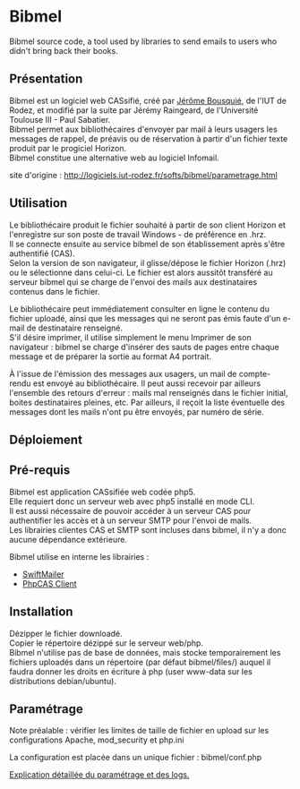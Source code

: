 # Bibmel

Bibmel source code, a tool used by libraries to send emails to users who didn't bring back their books.


Présentation
------------

Bibmel est un logiciel web CASsifié, créé par [Jérôme Bousquié](https://github.com/jbousquie), de l'IUT de Rodez, et modifié par la suite par Jérémy Raingeard, de l'Université Toulouse III - Paul Sabatier.   
Bibmel permet aux bibliothécaires d'envoyer par mail à leurs usagers les messages de rappel, de préavis ou de réservation à partir d'un fichier texte produit par le progiciel Horizon.   
Bibmel constitue une alternative web au logiciel Infomail.   

site d'origine : http://logiciels.iut-rodez.fr/softs/bibmel/parametrage.html

Utilisation
-----------

Le bibliothécaire produit le fichier souhaité à partir de son client Horizon et l'enregistre sur son poste de travail Windows - de préférence en .hrz.   
Il se connecte ensuite au service bibmel de son établissement après s'être authentifié (CAS).   
Selon la version de son navigateur, il glisse/dépose le fichier Horizon (.hrz) ou le sélectionne dans celui-ci. Le fichier est alors aussitôt transféré au serveur bibmel qui se charge de l'envoi des mails aux destinataires contenus dans le fichier.   

Le bibliothécaire peut immédiatement consulter en ligne le contenu du fichier uploadé, ainsi que les messages qui ne seront pas émis faute d'un e-mail de destinataire renseigné.   
S'il désire imprimer, il utilise simplement le menu Imprimer de son navigateur : bibmel se charge d'insérer des sauts de pages entre chaque message et de préparer la sortie au format A4 portrait.   

À l'issue de l'émission des messages aux usagers, un mail de compte-rendu est envoyé au bibliothécaire. Il peut aussi recevoir par ailleurs l'ensemble des retours d'erreur : mails mal renseignés dans le fichier initial, boites destinataires pleines, etc. Par ailleurs, il reçoit la liste éventuelle des messages dont les mails n'ont pu être envoyés, par numéro de série.   

Déploiement
-----------

Pré-requis
----------

Bibmel est application CASsifiée web codée php5.   
Elle requiert donc un serveur web avec php5 installé en mode CLI.   
Il est aussi nécessaire de pouvoir accéder à un serveur CAS pour authentifier les accès et à un serveur SMTP pour l'envoi de mails.    
Les librairies clientes CAS et SMTP sont incluses dans bibmel, il n'y a donc aucune dépendance extérieure.   

Bibmel utilise en interne les librairies :   
* [SwiftMailer](http://swiftmailer.org/)
* [PhpCAS Client](https://wiki.jasig.org/display/CASC/phpCAS)

Installation
------------

Dézipper le fichier downloadé.    
Copier le répertoire dézippé sur le serveur web/php.     
Bibmel n'utilise pas de base de données, mais stocke temporairement les fichiers uploadés dans un répertoire (par défaut bibmel/files/) auquel il faudra donner les droits en écriture à php (user www-data sur les distributions debian/ubuntu).  

Paramétrage
-----------

Note préalable : vérifier les limites de taille de fichier en upload sur les configurations Apache, mod_security et php.ini   

La configuration est placée dans un unique fichier : bibmel/conf.php  

[Explication détaillée du paramétrage et des logs.](http://logiciels.iut-rodez.fr/softs/bibmel/parametrage.html)
